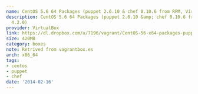 ```yaml
---
name: CentOS 5.6 64 Packages (puppet 2.6.10 & chef 0.10.6 from RPM, VirtualBox 4.2.0)
description: CentOS 5.6 64 Packages (puppet 2.6.10 &amp; chef 0.10.6 from RPM, VirtualBox
  4.2.0)
provider: VirtualBox
link: https://dl.dropbox.com/u/7196/vagrant/CentOS-56-x64-packages-puppet-2.6.10-chef-0.10.6.box
size: 420MB
category: boxes
note: Retrived from vagrantbox.es
arch: x86_64
tags:
- centos
- puppet
- chef
date: '2014-02-16'
---
```

